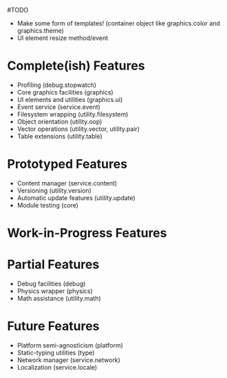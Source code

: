 #TODO
- Make some form of templates! (container object like graphics.color and graphics.theme)
- UI element resize method/event

# Complete(ish) Features
- Profiling (debug.stopwatch)
- Core graphics facilities (graphics)
- UI elements and utilities (graphics.ui)
- Event service (service.event)
- Filesystem wrapping (utility.filesystem)
- Object orientation (utility.oop)
- Vector operations (utility.vector, utility.pair)
- Table extensions (utility.table)

# Prototyped Features
- Content manager (service.content)
- Versioning (utility.version)
- Automatic update features (utility.update)
- Module testing (core)

# Work-in-Progress Features

# Partial Features
- Debug facilities (debug)
- Physics wrapper (physics)
- Math assistance (utility.math)

# Future Features
- Platform semi-agnosticism (platform)
- Static-typing utilities (type)
- Network manager (service.network)
- Localization (service.locale)
